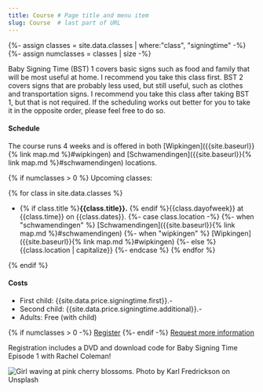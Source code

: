 ```yaml
---
title: Course # Page title and menu item
slug: Course  # last part of URL
---
```

{%- assign classes = site.data.classes | where:"class", "signingtime" -%}
{%- assign numclasses = classes | size -%}
<div class="row">
    <div class="col-lg-8 col-md-6" markdown="1">
Baby Signing Time (BST) 1 covers basic signs such as food and family that will be most useful at
home. I recommend you take this class first. BST
2 covers signs that are probably less used, but still useful, such as clothes
and transportation signs. I recommend you take this class after taking BST 1,
but that is not required. If the scheduling works out better for you to take it
in the opposite order, please feel free to do so.

#### Schedule
The course runs 4 weeks and is offered in both [Wipkingen]({{site.baseurl}}{% link map.md %}#wipkingen) and [Schwamendingen]({{site.baseurl}}{% link map.md %}#schwamendingen) locations.

{% if numclasses > 0 %}
Upcoming classes: 

{% for class in site.data.classes %}
- {% if class.title %}**{{class.title}}.** {% endif %}{{class.dayofweek}} at {{class.time}} on {{class.dates}}.
{%- case class.location -%}
    {%- when "schwamendingen" %} [Schwamendingen]({{site.baseurl}}{% link map.md %}#schwamendingen)
    {%- when "wipkingen" %} [Wipkingen]({{site.baseurl}}{% link map.md %}#wipkingen)
    {%- else %} {{class.location | capitalize}}
{%- endcase %}
{% endfor %}

{% endif %}
#### Costs
- First child: {{site.data.price.signingtime.first}}.-
- Second child: {{site.data.price.signingtime.additional}}.-
- Adults: Free (with child)

{% if numclasses > 0 -%}
<a href="{{site.baseurl}}{% link signingtime/register.html %}" class="btn btn-primary mr-2" role="button">Register</a>
{%- endif -%}
<a href="{{site.baseurl}}{% link contact.html %}" role="button" class="btn btn-primary">Request more information</a>

Registration includes a DVD and download code for Baby Signing Time Episode 1 with Rachel Coleman!

</div>
<div class="col-lg-4 col-md-6">
    <!-- 
    Karl Fredrickson (https://unsplash.com/photos/GEJxI_QRPwM?utm_source=unsplash&utm_medium=referral&utm_content=creditCopyText)
    Unsplash (https://unsplash.com/collections/204878/hannahrayna-agaist-the-world?utm_source=unsplash&utm_medium=referral&utm_content=creditCopyText)
    -->
    <img alt="Girl waving at pink cherry blossoms. Photo by Karl Fredrickson on Unsplash" src="{{site.baseurl}}{% link images/karl-fredrickson-74973-unsplash_600x900.jpg %}" class="img-fluid" />
</div>
</div>
